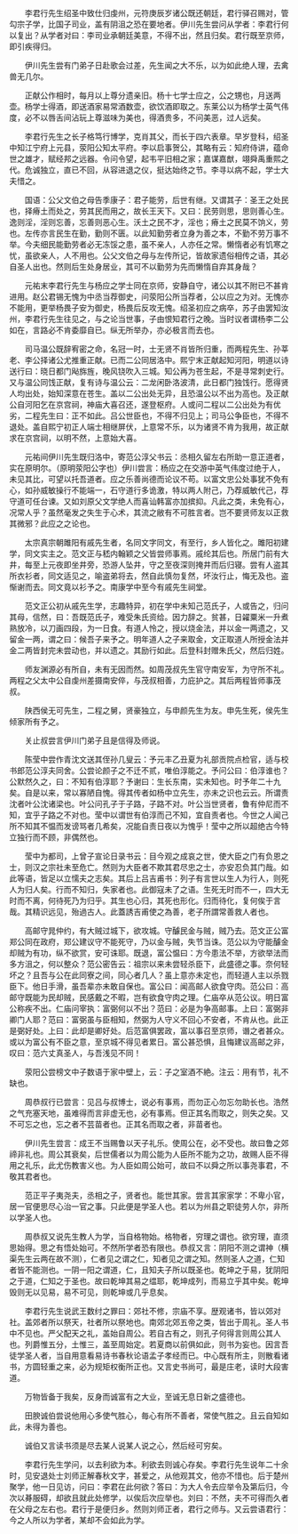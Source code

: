 <!-- { "loadSidebar": true } -->
　　李君行先生绍圣中致仕归虔州，元符庚辰岁诸公既还朝廷，君行驿召赐对，管勾宗子学，比国子司业，盖有阴沮之恐在要地者。伊川先生尝问从学者：李君行何以复出？从学者对曰：李司业承朝廷美意，不得不出，然且归矣。君行既至京师，即引疾得归。

　　伊川先生尝有门弟子日赴歌会过差，先生闻之大不乐，以为如此绝人理，去禽兽无几尔。

　　正献公作相时，每月以上尊分遗亲旧。杨十七学士应之，公之甥也，月送两壶。杨学士得酒，即送酒家易常酒数壶，欲饮酒即取之。东莱公以为杨学士英气伟度，必不以唇舌间沾玩上尊滋味为美也，得酒贵多，不问美恶，过人远矣。

　　李君行先生之长子格笃行博学，克肖其父，而长于四六表章。早岁登科，绍圣中知江宁府上元县，荥阳公知太平府。李以启事贺公，其略有云：知府侍讲，蕴命世之雄才，赋经邦之远器。令问令望，起韦平旧相之家；嘉谋嘉猷，翊舜禹重熙之代。危诚独立，直已不回，从容进退之仪，挺达始终之节。李寻以病不起，学士大夫惜之。

　　国语：公父文伯之母告季康子：君子能劳，后世有继。又谓其子：圣王之处民也，择瘠土而处之，劳其民而用之，故长王天下。又曰：民劳则思，思则善心生。逸则淫，淫则忘善，忘善则恶心生。沃土之民不才，淫也；瘠土之民莫不饷义，劳也。左传亦言民生在勤，勤则不匮。以此知勤劳者立身为善之本，不勤不劳万事不举。今夫细民能勤劳者必无冻馁之患，虽不亲人，人亦任之常。懒惰者必有饥寒之忧，虽欲亲人，人不用也。公父文伯之母与左传所记，皆故家遗俗相传之语，其必自圣人出也。然则后生处身居业，其可不以勤劳为先而懒惰自弃其身哉？

　　元祐末李君行先生与杨应之学士同在京师，安静自守，诸公以其不附已不甚肯进用。赵公君锡无愧为中丞当荐御史，问荥阳公所当荐者，公以应之为对。无愧亦不能用，更举杨畏子安为御史，杨畏后反攻无愧。绍圣初应之病卒，苏子由罢知汝州，李君行先生往见之，与之论当世事，子由恨知君行之晚。当时议者谓杨李二公如在，言路必不肯委靡自已。纵无所举办，亦必极言而去也。

　　司马温公既辞宥密之命，名冠一时，士无贤不肖皆所归重，而两程先生、孙莘老、李公择诸公尤推重正献。已而二公同居洛中。熙宁末正献起知河阳，明道以诗送行曰：晓日都门飐旆旌，晚风铙吹入三城。知公再为苍生起，不是寻常刺史行。又与温公同饯正献，复有诗与温公云：二龙闲卧洛波清，此日都门独饯行。愿得贤人均出处，始知深意在苍生。盖以二公出处无异，且恐温公以不出为高也。及正献公自河阳乞在京宫祠，神庙大喜召还，遂登枢府。人或问二程以二公出处为有优劣，二程先生曰：正不如此。吕公世臣也，不得不归见上；司马公争臣也，不得不退处。盖自熙宁初正人端士相继屏伏，上意常不乐，以为诸贤不肯为我用，故正献求在京宫祠，以明不然，上意始大喜。

　　元祐间伊川先生既归洛中，寄范公淳父书云：丞相久留左右所助一意正道者，实在原明尔。（原明荥阳公字也）伊川尝言：杨应之在交游中英气伟度过绝于人，未见其比，可望以托吾道者。应之乐善尚德而论议不苟。以富文忠公处事犹不免有心，如孙威敏操行不能端一，石守道行多诡激，特以两人附己，乃荐威敏代己，荐守道可任台谏。又如刘原父文学绝人而喜讪韩富亦加摈抑。凡此之类，未免有心，况常人乎？虽然毫发之失生于心术，其流之敝有不可胜言者。岂不要贤师友以正救其微邪？此应之之论也。

　　太宗真宗朝雎阳有戚先生者，名同文字同文，有至行，乡人皆化之。雎阳初建学，同文实主之。范文正与嵇内翰颖之父皆尝师事焉。戚纶其后也。所居门前有大井，每至上元夜即坐井旁，恐游人坠井，守之至夜深则掩井而后归寝。尝有人盗其所衣衫者，同文适见之，喻盗弟将去，然自此慎勿复然，坏汝行止，悔无及也。盗惭谢而去。同文竟以衫予之。南康学中至今有戚先生祠堂。

　　范文正公初从戚先生学，志趣特异，初在学中未知己范氏子，人或告之，归问其母，信然，曰：吾既范氏子，难受朱氏资给。因力辞之。贫甚，日糴粟米一升煮熟放冷，以刀画四段，为一日食。有道人怜之，授以烧金法，并以金一两遗之，又留金一两，谓之曰：候吾子来予之。明年道人之子来取金，文正取道人所授金法并金二两皆封完未尝动也，并以遗之。其励行如此。后登科封赠朱氏父，然后归姓。

　　师友渊源必有所自，未有无因而然。如周茂叔先生官守南安军，为守所不礼。两程之父太中公自虔州差摄南安倅，与茂叔相善，力庇护之。其后两程皆师事茂叔。

　　陕西侯无可先生，二程之舅，贤豪独立，与申颜先生为友。申先生死，侯先生倾家所有予之。

　　关止叔尝言伊川门弟子且是信得及师说。

　　陈莹中尝作青沈文送其侄孙几叟云：予元丰乙丑夏为礼部贡院点检官，适与校书郎范公淳夫同舍。公尝论颜子之不迁不贰，唯伯淳能之。予问公曰：伯淳谁也？公默然久之，曰：不知有伯淳耶？予谢曰：生长东南，实未知也。时予年二十九矣。自是以来，常以寡陋自愧。得其传者如杨中立先生，亦未之识也云云。所谓责沈者叶公沈诸梁也。叶公问孔子于子路，子路不对。叶公当世贤者，鲁有仲尼而不知，宜乎子路之不对也。莹中以谓世有伯淳而己不知，宜自责者也。今世之人闻己所不知其不愠而发谤骂者几希矣，况能自责日夜以为愧乎！莹中之所以超绝古今特立独行而不顾，非偶然也。

　　莹中为都司，上曾子宣论日录书云：目今观之成哀之世，使大臣之门有负恩之士，则汉之宗社未至危亡。然则为大臣者不欺其君尽忠之士，亦安忍负其门哉。如此等语，皆足以立懦夫之志矣。其后上吕吉甫书：列子有言世以生人为行人，则死人为归人矣。行而不知归，失家者也。此御寇未了之语。生死无时而不一，四大无时而不离，何待死乃为归乎。其生也心归，其死也形化。归而待化，复何俟于言哉。其精识远见，殆過古人。此蓋誘吉甫使之為善，老子所謂常善救人者也。

　　高邮守晁仲约，有大贼过城下，欲攻城。守醵民金与贼，贼乃去。范文正公富郑公同在政府，郑公建议守不能死守，乃以金与贼，失节当诛。范公以为守能醵金却贼为有功，纵不欲赏，安可诛耶。既退，富公愠曰：方今患法不举，方欲举法而多方沮之，何以整众？范公密告云：祖宗以来未尝轻杀臣下，此盛德之事。奈何轻坏之？且吾与公在此同寮之间，同心者几人？虽上意亦未定也，而轻道人主以杀戮臣下。他日手滑，虽吾辈亦未敢自保也。富公曰：闻高邮人欲食守肉。范公曰：高邮守既能为民却贼，民感戴之不暇，岂有欲食守肉之理。仁庙卒从范公议。明日富公称疾不出。仁庙问宰执：富弼何以不出？范曰：必是为争高邮事。上曰：富弼非卿门人耶？范曰：富弼虽与臣相知，然弼为人守义不回心不安者，不肯从也。此正是弼好处。上曰：此却是卿好处。后范富俱罢政，富以事召至京师，谮之者甚众。或以为富公有不臣之意，至京城不得见者累日。富公甚恐惧，且悔建议高邮之非，叹曰：范六丈真圣人，与吾浅见不同！

　　荥阳公尝榜文中子数语于家中壁上，云：子之室酒不絶。注云：用有节，礼不缺也。

　　周恭叔行已尝言：见吕与叔博士，说必有事焉，而勿正心勿忘勿助长也。浩然之气充塞天地，虽难得而言非虚无也，必有事焉。但正其名而取之，则失之矣。又不可忘之也，忘之者不芸苗者也。正其名而取之者，非苗者也。

　　伊川先生尝言：成王不当赐鲁以天子礼乐。使周公在，必不受也。故曰鲁之郊禘非礼也。周公其衰矣，后世儒者以为周公能为人臣所不能为之功，故赐人臣不得用之礼乐，此尤伤教害义也。为人臣如周公始可，故曰不以舜之所以事尧事君，不敬其君者也。

　　范正平子夷尧夫，丞相之子，贤者也。能世其家。尝言其家家学：不卑小官，居一官便思尽心治一官之事。只此便是学圣人也。若以为州县之职徒劳人尔，非所以学圣人也。

　　周恭叔又说先生教人为学，当自格物始。格物者，穷理之谓也。欲穷理，直须思始得。思之有悟处始可。不然所学者恐有限也。恭叔又言：阴阳不测之谓神（横渠先生云两在故不测），仁者见之谓之仁，知者见之谓之知。然则圣人之道，仁知者皆不能测也。一阴一阳之谓道，仁，且知夫子所以既圣也。乾坤之于易，犹阴阳之于道，仁知之于圣也。故曰乾坤其易之缊耶，乾坤成列，而易立乎其中矣。乾坤毁则无以见易，易不可见，则乾坤或几乎息矣。

　　李君行先生说武王数纣之罪曰：郊社不修，宗庙不享。歴观诸书，皆以郊对社。盖郊者所以祭天，社者所以祭地也。南郊北郊五帝之类，皆出于周礼。圣人书中不见也。严父配天之礼，盖始自周公。若自古有之，则孔子何得言则周公其人也。列爵惟五分，土惟三，盖至周始定。若夏商以前俱如此，则书为妄也。因言吾徒学圣人者，当自用意看易诗书春秋论语孟子孝经而已。中心既有所主，则散看诸书，方圆轻重之来，必为规矩权衡所正也。又言史书尚可，最是庄老，读时大段害道。

　　万物皆备于我矣，反身而诚富有之大业，至诚无息日新之盛德也。

　　田腴诚伯尝说他用心多使气胜心，毎心有所不善者，常使气胜之。且云自知如此，未得为善也。

　　诚伯又言读书须是尽去某人说某人说之心，然后经可穷矣。

　　李君行先生学问，以去利欲为本。利欲去则诚心存矣。李君行先生说年二十余时，见安退处士刘师正解春秋文字，甚爱之，从他观其文，他亦不惜也。后于楚州聚学，他一日见访，问曰：李君在此何欲？答曰：为大人令去应举令及第后归，今次以朞服碍，却欲且就此处修学，以俟后次应举也。刘曰：不然，夫不可得而久者在父母之左右也。君行于是便归乡。然则刘师正者，君行之师与。又云尝语君行：今之人所以为学者，某却不会如此为学。

